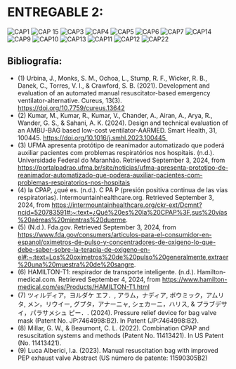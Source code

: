 #  ENTREGABLE 2:
![CAP1](https://i.postimg.cc/hjCdmfJr/P1.png)
![CAP 15](https://i.postimg.cc/gcNDy091/P2.png)
![CAP3](https://i.postimg.cc/zXvkx18v/P3.png)
![CAP4](https://i.postimg.cc/YqPzVyC3/P4.png)
![CAP5](https://i.postimg.cc/XYyk0cZ0/P5.png)
![CAP6](https://i.postimg.cc/8CQBkJWf/P6.png)
![CAP7](https://i.postimg.cc/R071WSQs/P7.png)
![CAP14](https://i.postimg.cc/nzn47y3H/P8.png)
![CAP9](https://i.postimg.cc/FRGjxT60/P9.png)
![CAP10](https://i.postimg.cc/gjJ3tv9Q/P10.png)
![CAP13](https://i.postimg.cc/c19Rg5wS/P11.png)
![CAP11](https://i.postimg.cc/bN41LDmV/P12.png)
![CAP12](https://i.postimg.cc/3xpmq868/P13.png)
![CAP22](https://i.postimg.cc/fTVxxjf0/P14.png)


## Bibliografía:
- (1) Urbina, J., Monks, S. M., Ochoa, L., Stump, R. F., Wicker, R. B., Danek, C., Torres, V. I., & Crawford, S. B. (2021). Development and evaluation of an automated manual resuscitator-based emergency ventilator-alternative. Cureus, 13(3). https://doi.org/10.7759/cureus.13642
- (2) Kumar, M., Kumar, R., Kumar, V., Chander, A., Airan, A., Arya, R., Wander, G. S., & Sahani, A. K. (2024). Design and technical evaluation of an AMBU-BAG based low-cost ventilator-AARMED. Smart Health, 31, 100445. https://doi.org/10.1016/j.smhl.2023.100445 
- (3) UFMA apresenta protótipo de reanimador automatizado que poderá auxiliar pacientes com problemas respiratórios nos hospitais. (n.d.). Universidade Federal do Maranhão. Retrieved September 3, 2024, from https://portalpadrao.ufma.br/site/noticias/ufma-apresenta-prototipo-de-reanimador-automatizado-que-podera-auxiliar-pacientes-com-problemas-respiratorios-nos-hospitais
- (4) la CPAP, ¿qué es. (n.d.). C PA P (presión positiva continua de las vías respiratorias). Intermountainhealthcare.org. Retrieved September 3, 2024, from https://intermountainhealthcare.org/ckr-ext/Dcmnt?ncid=520783591#:~:text=¿Qué%20es%20la%20CPAP%3F,sus%20vías%20aéreas%20mientras%20duerme.
- (5) (N.d.). Fda.gov. Retrieved September 3, 2024, from https://www.fda.gov/consumers/articulos-para-el-consumidor-en-espanol/oximetros-de-pulso-y-concentradores-de-oxigeno-lo-que-debe-saber-sobre-la-terapia-de-oxigeno-en-el#:~:text=Los%20oxímetros%20de%20pulso%20generalmente,extraer%20una%20muestra%20de%20sangre.
- (6) HAMILTON-T1: respirador de transporte inteligente. (n.d.). Hamilton-medical.com. Retrieved September 4, 2024, from https://www.hamilton-medical.com/es/Products/HAMILTON-T1.html
- (7) ツィルディア，ヨルダケ エフ．, アラム，ナディア, ボウミック，アムリタ, メン，リウイー, グプタ，アナーニャ, シェカーニ，ハリス, & プラブデサイ，パラサメシュ ピー．. (2024). Pressure relief device for bag valve mask (Patent No. JP:7464998:B2). In Patent (JP:7464998:B2).
- (8) Millar, G. W., & Beaumont, C. L. (2022). Combination CPAP and resuscitation systems and methods (Patent No. 11413421). In US Patent (No. 11413421).
- (9) Luca Alberici, l.a. (2023). Manual resuscitation bag with improved PEP exhaust valve Abstract (US número de patente: 11590305B2)

